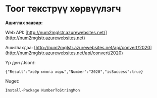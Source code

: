 # Тоог текстрүү хөрвүүлэгч #

**Ашиглах заавар:** 

Web API: 
[http://num2mglstr.azurewebsites.net/](http://num2mglstr.azurewebsites.net)

Ашиглахдаа: 
[http://num2mglstr.azurewebsites.net/api/convert/2020](http://num2mglstr.azurewebsites.net/api/convert/2020)

Үр дүн /Json/:

    {"Result":"хоёр мянга хорь","Number":"2020","isSuccess":true}

Nuget:

    Install-Package NumberToStringMon
